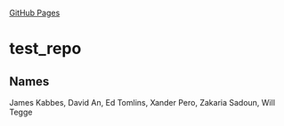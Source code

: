 [GitHub Pages](https://amerenicenter.github.io/test_repo/)

# test_repo

## Names
James Kabbes, David An, Ed Tomlins, Xander Pero, Zakaria Sadoun, Will Tegge
